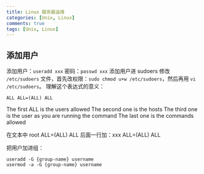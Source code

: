 ```yaml
---
title: Linux 服务器运维
categories: [Unix, Linux]
comments: true
tags: [Unix, Linux]
---
```


## 添加用户
 
添加用户：`useradd xxx`
密码：`passwd xxx`
添加用户进 sudoers
修改 `/etc/sudoers` 文件，首先改权限：`sudo chmod u+w /etc/sudoers`，然后再用 `vi /etc/sudoers`。
理解这个表达式的意义：

```
ALL ALL=(ALL) ALL
```

The first ALL is the users allowed
The second one is the hosts
The third one is the user as you are running the command
The last one is the commands allowed

在文本中 root ALL=(ALL) ALL 后面一行加：xxx ALL=(ALL) ALL

把用户加进组：

```
useradd -G {group-name} username
usermod -a -G {group-name} username
```